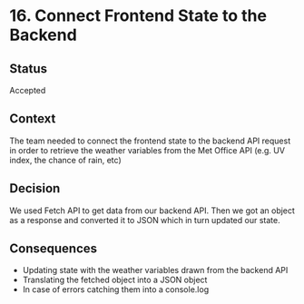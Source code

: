 # 16. Connect Frontend State to the Backend

## Status

Accepted

## Context

The team needed to connect the frontend state to the backend API request in order to retrieve the weather variables from the Met Office API (e.g. UV index, the chance of rain, etc) 


## Decision

We used Fetch API to get data from our backend API. Then we got an object as a response and converted it to JSON which in turn updated our state. 


## Consequences

* Updating state with the weather variables drawn from the backend API
* Translating the fetched object into a JSON object
* In case of errors catching them into a console.log
